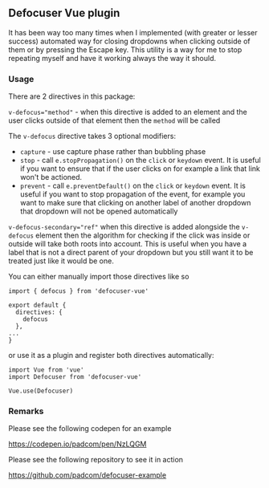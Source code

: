 ## Defocuser Vue plugin

It has been way too many times when I implemented (with greater or lesser success) automated way
for closing dropdowns when clicking outside of them or by pressing the Escape key. This utility
is a way for me to stop repeating myself and have it working always the way it should.

### Usage

There are 2 directives in this package:

```v-defocus="method"``` - when this directive is added to an element and the user clicks
outside of that element then the ```method``` will be called

The ```v-defocus``` directive takes 3 optional modifiers:

* ```capture``` - use capture phase rather than bubbling phase
* ```stop``` - call ```e.stopPropagation()``` on the ```click``` or ```keydown``` event. It is useful if you want to ensure that if the user clicks on for example a link that link won't be actioned.
* ```prevent``` - call ```e.preventDefault()``` on the ```click``` or ```keydown``` event. It is useful if you want to stop propagation of the event, for example you want to make sure that clicking on another label of another dropdown that dropdown will not be opened automatically

```v-defocus-secondary="ref"``` when this directive is added alongside the ```v-defocus``` element
then the algorithm for checking if the click was inside or outside will take both roots into account.
This is useful when you have a label that is not a direct parent of your dropdown but you still want
it to be treated just like it would be one.

You can either manually import those directives like so

```
import { defocus } from 'defocuser-vue'

export default {
  directives: {
    defocus
  },
...
}
```

or use it as a plugin and register both directives automatically:

```
import Vue from 'vue'
import Defocuser from 'defocuser-vue'

Vue.use(Defocuser)
```

### Remarks

Please see the following codepen for an example

https://codepen.io/padcom/pen/NzLQGM

Please see the following repository to see it in action

https://github.com/padcom/defocuser-example
